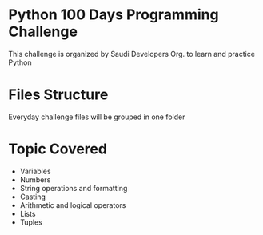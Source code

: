 # Python 100 Days Programming Challenge
This challenge is organized by Saudi Developers Org. to learn and practice Python

# Files Structure
Everyday challenge files will be grouped in one folder

# Topic Covered
- Variables
- Numbers
- String operations and formatting
- Casting
- Arithmetic and logical operators
- Lists
- Tuples
